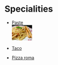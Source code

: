 # Specialities

* [Paste](specialities/paste.md)   
  <img src = "images/carbonara.jpg" height = 50px >

* [Taco](specialities/speciality-taco.md)

* [Pizza roma](specialities/specialty_pizza_roma.md)
